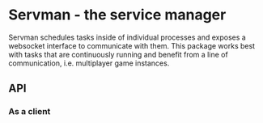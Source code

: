 # Servman - the service manager

Servman schedules tasks inside of individual processes and exposes a websocket interface to communicate with them. This package works best with tasks that are continuously running and benefit from a line of communication, i.e. multiplayer game instances.

## API

### As a client